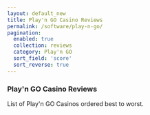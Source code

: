 ```yaml
---
layout: default_new
title: Play'n GO Casino Reviews
permalink: /software/play-n-go/
pagination: 
  enabled: true
  collection: reviews
  category: Play'n GO
  sort_field: 'score'
  sort_reverse: true
---
```


### Play'n GO Casino Reviews

List of Play'n GO Casinos ordered best to worst.
